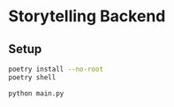 # Storytelling Backend

## Setup

```bash
poetry install --no-root
poetry shell

python main.py
```
